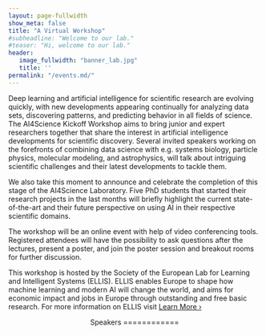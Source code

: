 ```yaml
---
layout: page-fullwidth
show_meta: false
title: "A Virtual Workshop"
#subheadline: "Welcome to our lab."
#teaser: "Hi, welcome to our lab."
header:
   image_fullwidth: "banner_lab.jpg"
   title: ''
permalink: "/events.md/"
---
```


Deep learning and artificial intelligence for scientific research are evolving quickly, with new developments appearing continually for analyzing data sets, discovering patterns, and predicting behavior in all fields of science. The AI4Science Kickoff Workshop aims to bring junior and expert researchers together that share the interest in artificial intelligence developments for scientific discovery. Several invited speakers working on the forefronts of combining data science with e.g. systems biology, particle physics, molecular modeling, and astrophysics, will talk about intriguing scientific challenges and their latest developments to tackle them.

We also take this moment to announce and celebrate the completion of this stage of the AI4Science Laboratory. Five PhD students that started their research projects in the last months will briefly highlight the current state-of-the-art and their future perspective on using AI in their respective scientific domains.

The workshop will be an online event with help of video conferencing tools. Registered attendees will have the possibility to ask questions after the lectures, present a poster, and join the poster session and breakout rooms for further discussion.

This workshop is hosted by the Society of the European Lab for Learning and Intelligent Systems (ELLIS). ELLIS enables Europe to shape how machine learning and modern AI will change the world, and aims for economic impact and jobs in Europe through outstanding and free basic research. For more information on ELLIS visit
<a class="radius button small" href="{{ site.url }}{{ site.baseurl }}https:ellis.eu">Learn More ›</a>

<header>
Speakers
============
</header>
